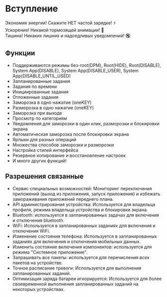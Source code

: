 # Вступление

Экономия энергии! Скажите НЕТ частой зарядке!  :zap:    
Ускорение! Никакой тормозящей анимации! :dash:   
Тишина! Никаких лишних и надоедливых уведомлений! :mute:    

## Функции

* Поддерживаются режимы без-root(DPM), Root(HIDE), Root(DISABLE), System App(DISABLE), System App(DISABLE\_USER), System App(DISABLE\_UNTIL\_USED)
* Запланированные задания
* Задания по времени
* Инициированные задания
* Отложенные задания
* Заморозка в одно нажатие (oneKEY)
* Разморозка в одно нажатие (oneKEY)
* Заморозка при выходе
* Просмотр по категориям
* Уведомления для заморозки в один клик, разморозки и блокировки экрана
* Автоматическая заморозка после блокировки экрана
* Ярлыки для разных операций
* Множества способов заморозки и разморозки
* Настройка стилей интерфейса
* Резервное копирование и восстановление настроек
* И много других функций!

## Разрешения связанные

* Сервис специальных возможностей: Мониторинг переключения приложений (выход из приложения, запуск приложения) и избежать замораживания приложений переднего плана. 
* API администрирования устройства: Используется для владельца профиля, режима владельца устройства и блокировки экрана. 
* Bluetooth: используется в запланированных задачах для включения и отключения bluetooth. 
* WiFi: Используется в запланированных заданиях для включения и отключения WiFi. 
* Изменение состояния телефона: Используется в запланированных заданиях для включения и отключения мобильных данных. 
* Изменить состояние включения компонентов: используется для режима "Системное приложение". 
* Запрашивать все пакеты: используется для перечисления всех пакетов на устройстве. 
* Точное расписание тревоги: Используется для выполнения запланированных заданий. 
* Оптимизация заряда батареи игнорируется: Используется для более своевременной выполнения запланированных заданий на некоторых устройствах. 

